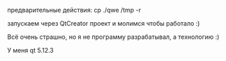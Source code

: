 предварительные действия:
cp ./qwe  /tmp -r

запускаем через QtCreator проект и молимся чтобы работало :)

Всё очень страшно, но я не программу разрабатывал, а технологию :)


У меня qt 5.12.3
